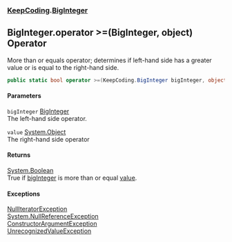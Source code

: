 ### [KeepCoding](KeepCoding.md 'KeepCoding').[BigInteger](KeepCoding_BigInteger.md 'KeepCoding.BigInteger')
## BigInteger.operator &gt;=(BigInteger, object) Operator
More than or equals operator; determines if left-hand side has a greater value or is equal to the right-hand side.  
```csharp
public static bool operator >=(KeepCoding.BigInteger bigInteger, object value);
```
#### Parameters
<a name='KeepCoding_BigInteger_op_GreaterThanOrEqual(KeepCoding_BigInteger_object)_bigInteger'></a>
`bigInteger` [BigInteger](KeepCoding_BigInteger.md 'KeepCoding.BigInteger')  
The left-hand side operator.
  
<a name='KeepCoding_BigInteger_op_GreaterThanOrEqual(KeepCoding_BigInteger_object)_value'></a>
`value` [System.Object](https://docs.microsoft.com/en-us/dotnet/api/System.Object 'System.Object')  
The right-hand side operator
  
#### Returns
[System.Boolean](https://docs.microsoft.com/en-us/dotnet/api/System.Boolean 'System.Boolean')  
True if [bigInteger](KeepCoding_BigInteger_op_GreaterThanOrEqual(KeepCoding_BigInteger_object).md#KeepCoding_BigInteger_op_GreaterThanOrEqual(KeepCoding_BigInteger_object)_bigInteger 'KeepCoding.BigInteger.op_GreaterThanOrEqual(KeepCoding.BigInteger, object).bigInteger') is more than or equal [value](KeepCoding_BigInteger_op_GreaterThanOrEqual(KeepCoding_BigInteger_object).md#KeepCoding_BigInteger_op_GreaterThanOrEqual(KeepCoding_BigInteger_object)_value 'KeepCoding.BigInteger.op_GreaterThanOrEqual(KeepCoding.BigInteger, object).value').
#### Exceptions
[NullIteratorException](KeepCoding_NullIteratorException.md 'KeepCoding.NullIteratorException')  
[System.NullReferenceException](https://docs.microsoft.com/en-us/dotnet/api/System.NullReferenceException 'System.NullReferenceException')  
[ConstructorArgumentException](KeepCoding_ConstructorArgumentException.md 'KeepCoding.ConstructorArgumentException')  
[UnrecognizedValueException](KeepCoding_UnrecognizedValueException.md 'KeepCoding.UnrecognizedValueException')  
